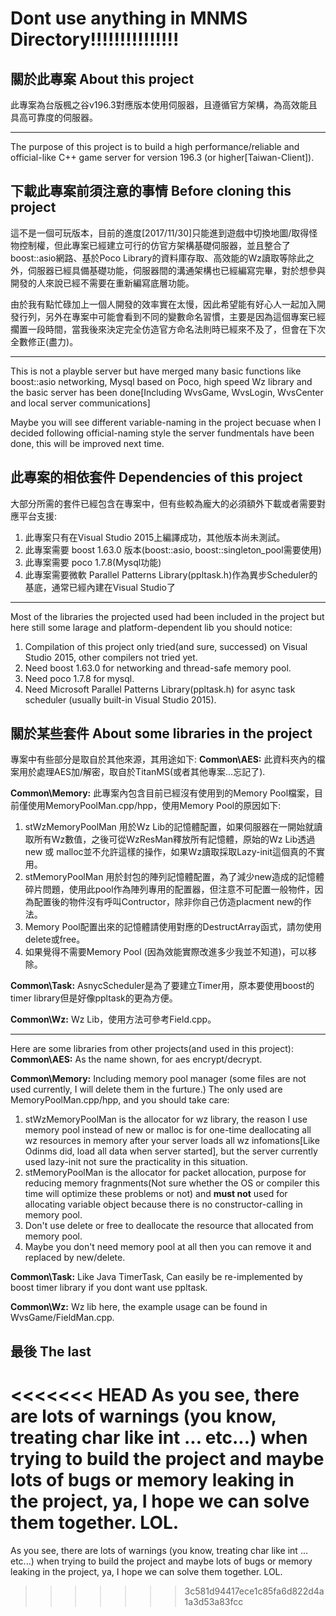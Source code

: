 Dont use anything in MNMS Directory!!!!!!!!!!!!!!!
=======
關於此專案
About this project
----
此專案為台版楓之谷v196.3對應版本使用伺服器，且遵循官方架構，為高效能且具高可靠度的伺服器。


---

The purpose of this project is to build a high performance/reliable and official-like C++ game server for version 196.3 (or higher[Taiwan-Client]).

下載此專案前須注意的事情
Before cloning this project
----
這不是一個可玩版本，目前的進度[2017/11/30]只能進到遊戲中切換地圖/取得怪物控制權，但此專案已經建立可行的仿官方架構基礎伺服器，並且整合了boost::asio網路、基於Poco Library的資料庫存取、高效能的Wz讀取等除此之外，伺服器已經具備基礎功能，伺服器間的溝通架構也已經編寫完畢，對於想參與開發的人來說已經不需要在重新編寫底層功能。

由於我有點忙碌加上一個人開發的效率實在太慢，因此希望能有好心人一起加入開發行列，另外在專案中可能會看到不同的變數命名習慣，主要是因為這個專案已經擱置一段時間，當我後來決定完全仿造官方命名法則時已經來不及了，但會在下次全數修正(盡力)。

---

This is not a playble server but have merged many basic functions like boost::asio networking, Mysql based on Poco, high speed Wz library and the basic server has been done[Including WvsGame, WvsLogin, WvsCenter and local server communications]

Maybe you will see different variable-naming in the project becuase when I decided following official-naming style the server fundmentals have been done, this will be improved next time.

此專案的相依套件
Dependencies of this project
----
大部分所需的套件已經包含在專案中，但有些較為龐大的必須額外下載或者需要對應平台支援:
1. 此專案只有在Visual Studio 2015上編譯成功，其他版本尚未測試。
2. 此專案需要 boost 1.63.0 版本(boost::asio, boost::singleton_pool需要使用)
3. 此專案需要 poco 1.7.8(Mysql功能)
4. 此專案需要微軟 Parallel Patterns Library(ppltask.h)作為異步Scheduler的基底，通常已經內建在Visual Studio了


---

Most of the libraries the projected used had been included in the project but here still some larage and platform-dependent lib you should notice:
1. Compilation of this project only tried(and sure, successed) on Visual Studio 2015, other compilers not tried yet.
2. Need boost 1.63.0 for networking and thread-safe memory pool.
3. Need poco 1.7.8 for mysql.
4. Need Microsoft Parallel Patterns Library(ppltask.h) for async task scheduler (usually built-in Visual Studio 2015).

關於某些套件
About some libraries in the project
----
專案中有些部分是取自於其他來源，其用途如下:
**Common\AES:**
此資料夾內的檔案用於處理AES加/解密，取自於TitanMS(或者其他專案...忘記了).

**Common\Memory:**
此專案內包含目前已經沒有使用到的Memory Pool檔案，目前僅使用MemoryPoolMan.cpp/hpp，使用Memory Pool的原因如下:
1. stWzMemoryPoolMan 用於Wz Lib的記憶體配置，如果伺服器在一開始就讀取所有Wz數值，之後可從WzResMan釋放所有記憶體，原始的Wz Lib透過new 或 malloc並不允許這樣的操作，如果Wz讀取採取Lazy-init這個真的不實用。
2. stMemoryPoolMan 用於封包的陣列記憶體配置，為了減少new造成的記憶體碎片問題，使用此pool作為陣列專用的配置器，但注意不可配置一般物件，因為配置後的物件沒有呼叫Contructor，除非你自己仿造placment new的作法。
3. Memory Pool配置出來的記憶體請使用對應的DestructArray函式，請勿使用delete或free。
4. 如果覺得不需要Memory Pool (因為效能實際改進多少我並不知道)，可以移除。

**Common\Task:**
AsnycScheduler是為了要建立Timer用，原本要使用boost的timer library但是好像ppltask的更為方便。

**Common\Wz:**
Wz Lib，使用方法可參考Field.cpp。


---

Here are some libraries from other projects(and used in this project):
**Common\AES:**
As the name shown, for aes encrypt/decrypt.

**Common\Memory:**
Including memory pool manager (some files are not used currently, I will delete them in the furture.)
The only used are MemoryPoolMan.cpp/hpp, and you should take care:
1. stWzMemoryPoolMan is the allocator for wz library, the reason I use memory pool instead of new or malloc is for one-time deallocating all wz resources in memory after your server loads all wz infomations[Like Odinms did, load all data when server started], but the server currently used lazy-init not sure the practicality in this situation.
2. stMemoryPoolMan is the allocator for packet allocation, purpose for reducing memory fragnments(Not sure whether the OS or compiler this time will optimize these problems or not) and **must not** used for allocating variable object because  there is no constructor-calling in memory pool. 
3. Don't use delete or free to deallocate the resource that allocated from memory pool.
4. Maybe you don't need memory pool at all then you can remove it and replaced by new/delete.

**Common\Task:**
Like Java TimerTask, Can easily be re-implemented by boost timer library if you dont want use ppltask.

**Common\Wz:**
Wz lib here, the example usage can be found in WvsGame/FieldMan.cpp.


最後
The last
----
<<<<<<< HEAD
As you see, there are lots of warnings (you know, treating char like int ... etc...) when trying to build the project and maybe lots of bugs or memory leaking in the project, ya, I hope we can solve them together. LOL.
=======
As you see, there are lots of warnings (you know, treating char like int ... etc...) when trying to build the project and maybe lots of bugs or memory leaking in the project, ya, I hope we can solve them together. LOL.
>>>>>>> 3c581d94417ece1c85fa6d822d4a1a3d53a83fcc
